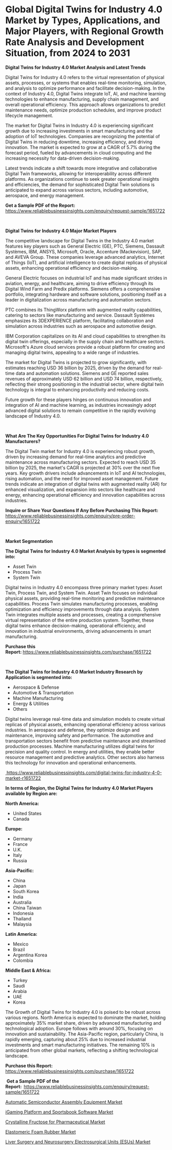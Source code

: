 <p><h1>Global Digital Twins for Industry 4.0 Market by Types, Applications, and Major Players, with Regional Growth Rate Analysis and Development Situation, from 2024 to 2031</h1></p><p><strong>Digital Twins for Industry 4.0 Market Analysis and Latest Trends</strong></p>
<p><p>Digital Twins for Industry 4.0 refers to the virtual representation of physical assets, processes, or systems that enables real-time monitoring, simulation, and analysis to optimize performance and facilitate decision-making. In the context of Industry 4.0, Digital Twins integrate IoT, AI, and machine learning technologies to enhance manufacturing, supply chain management, and overall operational efficiency. This approach allows organizations to predict maintenance needs, optimize production schedules, and improve product lifecycle management.</p><p>The market for Digital Twins in Industry 4.0 is experiencing significant growth due to increasing investments in smart manufacturing and the adoption of IoT technologies. Companies are recognizing the potential of Digital Twins in reducing downtime, increasing efficiency, and driving innovation. The market is expected to grow at a CAGR of 5.7% during the forecast period, fueled by advancements in cloud computing and the increasing necessity for data-driven decision-making.</p><p>Latest trends indicate a shift towards more integrative and collaborative Digital Twin frameworks, allowing for interoperability across different platforms. As organizations continue to seek greater operational insights and efficiencies, the demand for sophisticated Digital Twin solutions is anticipated to expand across various sectors, including automotive, aerospace, and energy management.</p></p>
<p><strong>Get a Sample PDF of the Report:&nbsp;</strong> <a href="https://www.reliablebusinessinsights.com/enquiry/request-sample/1651722?utm_campaign=1138&utm_medium=2&utm_source=Github&utm_content=ia&utm_term=08122024&utm_id=digital-twins-for-industry-40">https://www.reliablebusinessinsights.com/enquiry/request-sample/1651722</a></p>
<p>&nbsp;</p>
<p><strong>Digital Twins for Industry 4.0 Major Market Players</strong></p>
<p><p>The competitive landscape for Digital Twins in the Industry 4.0 market features key players such as General Electric (GE), PTC, Siemens, Dassault Systèmes, IBM, ANSYS, Microsoft, Oracle, Accenture (Mackevision), SAP, and AVEVA Group. These companies leverage advanced analytics, Internet of Things (IoT), and artificial intelligence to create digital replicas of physical assets, enhancing operational efficiency and decision-making.</p><p>General Electric focuses on industrial IoT and has made significant strides in aviation, energy, and healthcare, aiming to drive efficiency through its Digital Wind Farm and Predix platforms. Siemens offers a comprehensive portfolio, integrating hardware and software solutions, positioning itself as a leader in digitalization across manufacturing and automation sectors.</p><p>PTC combines its ThingWorx platform with augmented reality capabilities, catering to sectors like manufacturing and service. Dassault Systèmes emphasizes its 3DEXPERIENCE platform, facilitating collaboration and simulation across industries such as aerospace and automotive design.</p><p>IBM Corporation capitalizes on its AI and cloud capabilities to strengthen its digital twin offerings, especially in the supply chain and healthcare sectors. Microsoft's Azure cloud services provide a robust platform for creating and managing digital twins, appealing to a wide range of industries.</p><p>The market for Digital Twins is projected to grow significantly, with estimates reaching USD 36 billion by 2025, driven by the demand for real-time data and automation solutions. Siemens and GE reported sales revenues of approximately USD 62 billion and USD 74 billion, respectively, reflecting their strong positioning in the industrial sector, where digital twin technology is integral to enhancing productivity and reducing costs.</p><p>Future growth for these players hinges on continuous innovation and integration of AI and machine learning, as industries increasingly adopt advanced digital solutions to remain competitive in the rapidly evolving landscape of Industry 4.0.</p></p>
<p>&nbsp;</p>
<p><strong>What Are The Key Opportunities For Digital Twins for Industry 4.0 Manufacturers?</strong></p>
<p><p>The Digital Twin market for Industry 4.0 is experiencing robust growth, driven by increasing demand for real-time analytics and predictive maintenance across manufacturing sectors. Expected to reach USD 35 billion by 2025, the market's CAGR is projected at 30% over the next five years. Key growth drivers include advancements in IoT and AI technologies, rising automation, and the need for improved asset management. Future trends indicate an integration of digital twins with augmented reality (AR) for enhanced visualization, and expansion into sectors like healthcare and energy, enhancing operational efficiency and innovation capabilities across industries.</p></p>
<p><strong>Inquire or Share Your Questions If Any Before Purchasing This Report:</strong> <a href="https://www.reliablebusinessinsights.com/enquiry/pre-order-enquiry/1651722?utm_campaign=1138&utm_medium=2&utm_source=Github&utm_content=ia&utm_term=08122024&utm_id=digital-twins-for-industry-40">https://www.reliablebusinessinsights.com/enquiry/pre-order-enquiry/1651722</a></p>
<p>&nbsp;</p>
<p><strong>Market Segmentation</strong></p>
<p><strong>The Digital Twins for Industry 4.0 Market Analysis by types is segmented into:</strong></p>
<p><ul><li>Asset Twin</li><li>Process Twin</li><li>System Twin</li></ul></p>
<p><p>Digital twins in Industry 4.0 encompass three primary market types: Asset Twin, Process Twin, and System Twin. Asset Twin focuses on individual physical assets, providing real-time monitoring and predictive maintenance capabilities. Process Twin simulates manufacturing processes, enabling optimization and efficiency improvements through data analysis. System Twin integrates multiple assets and processes, creating a comprehensive virtual representation of the entire production system. Together, these digital twins enhance decision-making, operational efficiency, and innovation in industrial environments, driving advancements in smart manufacturing.</p></p>
<p><strong>Purchase this Report:&nbsp;</strong><a href="https://www.reliablebusinessinsights.com/purchase/1651722?utm_campaign=1138&utm_medium=2&utm_source=Github&utm_content=ia&utm_term=08122024&utm_id=digital-twins-for-industry-40">https://www.reliablebusinessinsights.com/purchase/1651722</a></p>
<p>&nbsp;</p>
<p><strong>The Digital Twins for Industry 4.0 Market Industry Research by Application is segmented into:</strong></p>
<p><ul><li>Aerospace & Defense</li><li>Automotive & Transportation</li><li>Machine Manufacturing</li><li>Energy & Utilities</li><li>Others</li></ul></p>
<p><p>Digital twins leverage real-time data and simulation models to create virtual replicas of physical assets, enhancing operational efficiency across various industries. In aerospace and defense, they optimize design and maintenance, improving safety and performance. The automotive and transportation sectors benefit from predictive maintenance and streamlined production processes. Machine manufacturing utilizes digital twins for precision and quality control. In energy and utilities, they enable better resource management and predictive analytics. Other sectors also harness this technology for innovation and operational enhancements.</p></p>
<p><a href="https://www.reliablebusinessinsights.com/digital-twins-for-industry-4-0-market-r1651722?utm_campaign=1138&utm_medium=2&utm_source=Github&utm_content=ia&utm_term=08122024&utm_id=digital-twins-for-industry-40">&nbsp;https://www.reliablebusinessinsights.com/digital-twins-for-industry-4-0-market-r1651722</a></p>
<p><strong>In terms of Region, the Digital Twins for Industry 4.0 Market Players available by Region are:</strong></p>
<p>
    <p> <strong> North America: </strong>
        <ul>
            <li>United States</li>
            <li>Canada</li>
        </ul>
        </p> 
    <p> <strong> Europe: </strong>
        <ul>
            <li>Germany</li>
            <li>France</li>
            <li>U.K.</li>
            <li>Italy</li>
            <li>Russia</li>
        </ul>
        </p> 
    <p> <strong> Asia-Pacific: </strong>
        <ul>
            <li>China</li>
            <li>Japan</li>
            <li>South Korea</li>
            <li>India</li>
            <li>Australia</li>
            <li>China Taiwan</li>
            <li>Indonesia</li>
            <li>Thailand</li>
            <li>Malaysia</li>
        </ul>
        </p> 
    <p> <strong> Latin America: </strong>
        <ul>
            <li>Mexico</li>
            <li>Brazil</li>
            <li>Argentina Korea</li>
            <li>Colombia</li>
        </ul>
        </p> 
    <p> <strong> Middle East & Africa: </strong>
        <ul>
            <li>Turkey</li>
            <li>Saudi</li>
            <li>Arabia</li>
            <li>UAE</li>
            <li>Korea</li>
        </ul>
    </p>
    </p>
<p><p>The Growth of Digital Twins for Industry 4.0 is poised to be robust across various regions. North America is expected to dominate the market, holding approximately 35% market share, driven by advanced manufacturing and technological adoption. Europe follows with around 30%, focusing on innovation and sustainability. The Asia-Pacific region, particularly China, is rapidly emerging, capturing about 25% due to increased industrial investments and smart manufacturing initiatives. The remaining 10% is anticipated from other global markets, reflecting a shifting technological landscape.</p></p>
<p><strong>Purchase this Report: </strong><a href="https://www.reliablebusinessinsights.com/purchase/1651722?utm_campaign=1138&utm_medium=2&utm_source=Github&utm_content=ia&utm_term=08122024&utm_id=digital-twins-for-industry-40">https://www.reliablebusinessinsights.com/purchase/1651722</a></p>
<p>&nbsp;<strong>Get a Sample PDF of the Report:&nbsp;&nbsp;</strong><a href="https://www.reliablebusinessinsights.com/enquiry/request-sample/1651722?utm_campaign=1138&utm_medium=2&utm_source=Github&utm_content=ia&utm_term=08122024&utm_id=digital-twins-for-industry-40">https://www.reliablebusinessinsights.com/enquiry/request-sample/1651722</a></p>
<p><strong></strong></p>
<p><p><a href="https://www.linkedin.com/pulse/insightful-automatic-semiconductor-assembly-equipment-scsyf?utm_campaign=1138&utm_medium=2&utm_source=Github&utm_content=ia&utm_term=08122024&utm_id=digital-twins-for-industry-40">Automatic Semiconductor Assembly Equipment Market</a></p><p><a href="https://www.linkedin.com/pulse/igaming-platform-sportsbook-software-market-projections-insights-4wief?utm_campaign=1138&utm_medium=2&utm_source=Github&utm_content=ia&utm_term=08122024&utm_id=digital-twins-for-industry-40">iGaming Platform and Sportsbook Software Market</a></p><p><a href="https://github.com/jerhoskinson197676/Market-Research-Report-List-1/blob/main/crystalline-fructose-for-pharmaceutical-market.md?utm_campaign=1138&utm_medium=2&utm_source=Github&utm_content=ia&utm_term=08122024&utm_id=digital-twins-for-industry-40">Crystalline Fructose for Pharmaceutical Market</a></p><p><a href="https://www.linkedin.com/pulse/projected-revenue-demand-elastomeric-foam-rubber-market-blsve?utm_campaign=1138&utm_medium=2&utm_source=Github&utm_content=ia&utm_term=08122024&utm_id=digital-twins-for-industry-40">Elastomeric Foam Rubber Market</a></p><p><a href="https://www.linkedin.com/pulse/key-drivers-liver-surgery-neurosurgery-electrosurgical-units-pwxrf?utm_campaign=1138&utm_medium=2&utm_source=Github&utm_content=ia&utm_term=08122024&utm_id=digital-twins-for-industry-40">Liver Surgery and Neurosurgery Electrosurgical Units (ESUs) Market</a></p></p>
